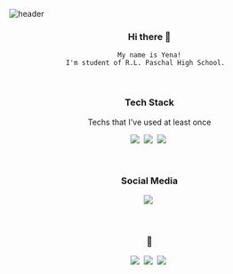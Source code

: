 ![header](https://capsule-render.vercel.app/api?type=soft&color=auto&height=150&section=header&text=YenaKim&fontSize=70&animation=twinkling)

<div align="center">
    
### Hi there 👋
    
    My name is Yena!
    I'm student of R.L. Paschal High School.  
<br/>


<h3 align="center">Tech Stack</h3>

<p align="center"> Techs that I've used at least once </p>

<p align="center">
  <img src="https://img.shields.io/badge/Python-3766AB?style=flat-square&logo=Python&logoColor=white"/></a>&nbsp 
  <img src="https://img.shields.io/badge/Java-007396?style=flat-square&logo=Java&logoColor=white"/></a>&nbsp 
  <img src="https://img.shields.io/badge/Javascript-ffb13b?style=flat-square&logo=javascript&logoColor=black"/></a>&nbsp 
</p>
<br>

<h3 align="center">Social Media</h3>
<p align="center">
  <a href="https://www.instagram.com/yenayebo/"><img src="https://img.shields.io/badge/Instagram-E4405F?style=flat-square&logo=Instagram&logoColor=white&link=https://www.instagram.com/yenayebo/"/></a>&nbsp
</p>
<br>

<h3 align="center">🏫</h3>
<p align="center">
  <a href="https://www.kisb.net/"><img src="https://img.shields.io/badge/KISB-61DAFB?style=flat-square&logo=React&logoColor=black&link=https://www.kisb.net/"/></a>&nbsp
  <a href="http://sykis.withschool.co.kr/"><img src="https://img.shields.io/badge/SKIS-61DAFB?style=flat-square&logo=React&logoColor=black&link=http://sykis.withschool.co.kr/"/></a>&nbsp
  <a href="http://www.koreaschool.org/"><img src="https://img.shields.io/badge/YKS-61DAFB?style=flat-square&logo=React&logoColor=black&link=http://www.koreaschool.org/"/></a>&nbsp


</p>
<br>





<!--
**yenakr/yenakr** is a ✨ _special_ ✨ repository because its `README.md` (this file) appears on your GitHub profile.

Here are some ideas to get you started:

- 🔭 I’m currently working on ...
- 🌱 I’m currently learning ...
- 👯 I’m looking to collaborate on ...
- 🤔 I’m looking for help with ...
- 💬 Ask me about ...
- 📫 How to reach me: ...
- 😄 Pronouns: ...
- ⚡ Fun fact: ...
-->
